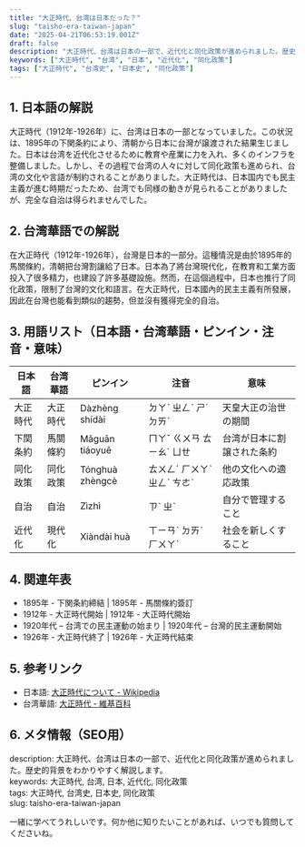 ```yaml
---
title: "大正時代、台湾は日本だった？"
slug: "taisho-era-taiwan-japan"
date: "2025-04-21T06:53:19.001Z"
draft: false
description: "大正時代、台湾は日本の一部で、近代化と同化政策が進められました。歴史的背景をわかりやすく解説します。"
keywords: ["大正時代", "台湾", "日本", "近代化", "同化政策"]
tags: ["大正時代", "台湾史", "日本史", "同化政策"]
---
```


## 1. 日本語の解説  
大正時代（1912年-1926年）に、台湾は日本の一部となっていました。この状況は、1895年の下関条約により、清朝から日本に台灣が譲渡された結果生じました。日本は台湾を近代化させるために教育や産業に力を入れ、多くのインフラを整備しました。しかし、その過程で台湾の人々に対して同化政策も進められ、台湾の文化や言語が制約されることがありました。大正時代は、日本国内でも民主主義が進む時期だったため、台湾でも同様の動きが見られることがありましたが、完全な自治は得られませんでした。

## 2. 台湾華語での解説  
在大正時代（1912年-1926年），台灣是日本的一部分。這種情況是由於1895年的馬關條約，清朝把台灣割讓給了日本。日本為了將台灣現代化，在教育和工業方面投入了很多精力，也建設了許多基礎設施。然而，在這個過程中，日本也推行了同化政策，限制了台灣的文化和語言。在大正時代，日本國內的民主主義有所發展，因此在台灣也能看到類似的趨勢，但並沒有獲得完全的自治。

## 3. 用語リスト（日本語・台湾華語・ピンイン・注音・意味）  

| 日本語     | 台湾華語     | ピンイン        | 注音        | 意味                       |
|------------|--------------|-----------------|-------------|----------------------------|
| 大正時代   | 大正時代     | Dàzhèng shídài | ㄉㄚˋ ㄓㄥˋ ㄕˊ ㄉㄞˋ | 天皇大正の治世の期間       |
| 下関条約   | 馬關條約     | Mǎguān tiáoyuē | ㄇㄚˇ ㄍㄨㄢ ㄊㄧㄠˊ ㄩㄝ   | 台湾が日本に割譲された条約 |
| 同化政策   | 同化政策     | Tónghuà zhèngcè | ㄊㄨㄥˊ ㄏㄨㄚˋ ㄓㄥˋ ㄘㄜˋ | 他の文化への適応政策     |
| 自治       | 自治         | Zìzhì           | ㄗˋ ㄓˋ       | 自分で管理すること         |
| 近代化     | 現代化       | Xiàndài huà    | ㄒㄧㄢˋ ㄉㄞˋ ㄏㄨㄚˋ   | 社会を新しくすること     |

## 4. 関連年表  

- 1895年 - 下関条約締結 | 1895年 - 馬關條約簽訂
- 1912年 - 大正時代開始 | 1912年 - 大正時代開始
- 1920年代 – 台湾での民主運動の始まり | 1920年代 – 台灣的民主運動開始
- 1926年 - 大正時代終了 | 1926年 - 大正時代結束

## 5. 参考リンク  

- 日本語: [大正時代について - Wikipedia](https://ja.wikipedia.org/wiki/大正)
- 台湾華語: [大正時代 - 維基百科](https://zh.wikipedia.org/wiki/大正時代)

## 6. メタ情報（SEO用）  
description: 大正時代、台湾は日本の一部で、近代化と同化政策が進められました。歴史的背景をわかりやすく解説します。  
keywords: 大正時代, 台湾, 日本, 近代化, 同化政策  
tags: 大正時代, 台湾史, 日本史, 同化政策  
slug: taisho-era-taiwan-japan

一緒に学べてうれしいです。何か他に知りたいことがあれば、いつでも質問してくださいね。